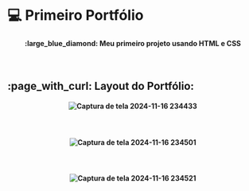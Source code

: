 # 💻 Primeiro Portfólio
<h4 align="center"> 
  
<h4 align="center"> :large_blue_diamond: Meu primeiro projeto usando HTML e CSS </h4>
</h4>
<br>
  
<h2 align="left">  :page_with_curl: Layout do Portfólio:  </h2>
<h4 align="center"> 
  
![Captura de tela 2024-11-16 234433](https://github.com/user-attachments/assets/b3543c0a-47a3-402d-aade-a4f990f9134e)
</h4>
<br>

<h4 align="center"> 
  
  ![Captura de tela 2024-11-16 234501](https://github.com/user-attachments/assets/1983f8da-076c-48ab-9665-08964f728566)
</h4>
<br>

<h4 align="center"> 
  
![Captura de tela 2024-11-16 234521](https://github.com/user-attachments/assets/23bb8fa6-ed0f-4996-ba5c-bb4ffa7b217f)
</h4>
<br>
